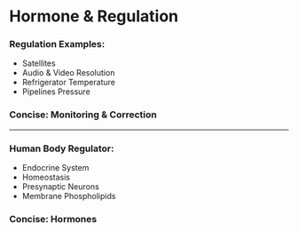 # Hormone & Regulation

### Regulation Examples:
- Satellites
- Audio & Video Resolution
- Refrigerator Temperature 
- Pipelines Pressure

### Concise: Monitoring & Correction
***

### Human Body Regulator:
- Endocrine System
- Homeostasis 
- Presynaptic Neurons
- Membrane Phospholipids
### Concise: Hormones
